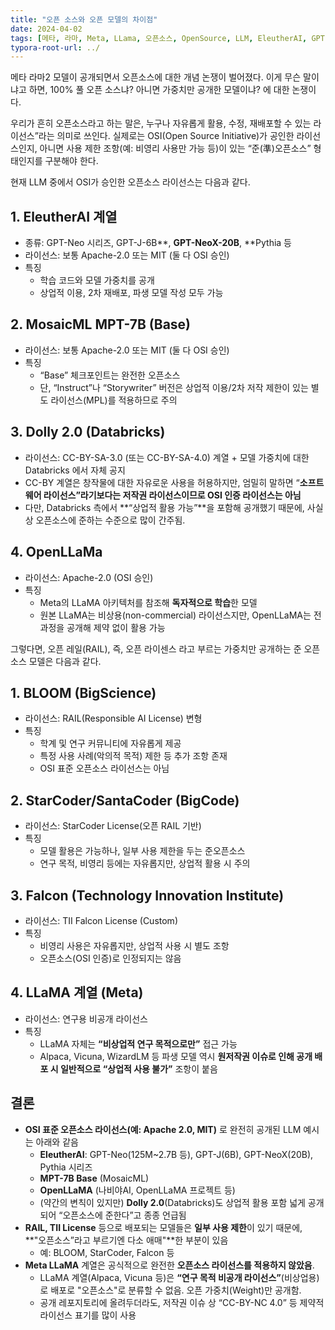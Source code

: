 ```yaml
---
title: "오픈 소스와 오픈 모델의 차이점"
date: 2024-04-02
tags: [메타, 라마, Meta, LLama, 오픈소스, OpenSource, LLM, EleutherAI, GPT-Neo, MosaicML, Apache-2.0, MIT, OSI, Dolly 2.0, Databricks, OpenLLaMa, BLOOM, StarCoder, Falcon]
typora-root-url: ../
---
```




메타 라마2 모델이 공개되면서 오픈소스에 대한 개념 논쟁이 벌어졌다. 이게 무슨 말이냐고 하면, 100% 풀 오픈 소스냐? 아니면 가중치만 공개한 모델이냐? 에 대한 논쟁이다. 

우리가 흔히 오픈소스라고 하는 말은, 누구나 자유롭게 활용, 수정, 재배포할 수 있는 라이선스”라는 의미로 쓰인다. 실제로는 OSI(Open Source Initiative)가 공인한 라이선스인지, 아니면 사용 제한 조항(예: 비영리 사용만 가능 등)이 있는 “준(準)오픈소스” 형태인지를 구분해야 한다. 

현재 LLM 중에서 OSI가 승인한 오픈소스 라이선스는 다음과 같다.

## 1. EleutherAI 계열

* 종류: GPT-Neo 시리즈, GPT-J-6B**, **GPT-NeoX-20B**, **Pythia 등
* 라이선스: 보통 Apache-2.0 또는 MIT (둘 다 OSI 승인)
* 특징
  * 학습 코드와 모델 가중치를 공개
  * 상업적 이용, 2차 재배포, 파생 모델 작성 모두 가능

##  2. **MosaicML MPT-7B (Base)**

* 라이선스: 보통 Apache-2.0 또는 MIT (둘 다 OSI 승인)
* 특징
  * “Base” 체크포인트는 완전한 오픈소스
  * 단, “Instruct”나 “Storywriter” 버전은 상업적 이용/2차 저작 제한이 있는 별도 라이선스(MPL)를  적용하므로 주의

## 3. **Dolly 2.0 (Databricks)**

* 라이선스: CC-BY-SA-3.0 (또는 CC-BY-SA-4.0) 계열 + 모델 가중치에 대한 Databricks 에서 자체 공지
* CC-BY 계열은 창작물에 대한 자유로운 사용을 허용하지만, 엄밀히 말하면 “**소프트웨어 라이선스”라기보다는 저작권 라이선스이므로 OSI 인증 라이선스는 아님**
* 다만, Databricks 측에서 **“상업적 활용 가능”**을 포함해 공개했기 때문에, 사실상 오픈소스에 준하는 수준으로 많이 간주됨.

## 4. **OpenLLaMa**

* 라이선스: Apache-2.0 (OSI 승인)
* 특징
  * Meta의 LLaMA 아키텍처를 참조해 **독자적으로 학습**한 모델
  * 원본 LLaMA는 비상용(non-commercial) 라이선스지만, OpenLLaMA는 전 과정을 공개해 제약 없이 활용 가능



그렇다면, 오픈 레일(RAIL), 즉, 오픈 라이센스 라고 부르는 가중치만 공개하는 준 오픈소스 모델은 다음과 같다. 



## 1. **BLOOM (BigScience)**

* 라이선스: RAIL(Responsible AI License) 변형
* 특징
  * 학계 및  연구 커뮤니티에 자유롭게 제공
  * 특정 사용 사례(악의적 목적) 제한 등 추가 조항 존재
  * OSI 표준 오픈소스 라이선스는 아님



## 2. **StarCoder/SantaCoder (BigCode)**

* 라이선스: StarCoder License(오픈 RAIL 기반)
* 특징
  * 모델 활용은 가능하나, 일부 사용 제한을 두는 준오픈소스
  * 연구 목적, 비영리 등에는 자유롭지만, 상업적 활용 시 주의



## 3. **Falcon (Technology Innovation Institute)**

* 라이선스: TII Falcon License (Custom)
* 특징
  * 비영리 사용은 자유롭지만, 상업적 사용 시 별도 조항
  * 오픈소스(OSI 인증)로 인정되지는 않음



## 4. **LLaMA 계열 (Meta)**

* 라이선스: 연구용 비공개 라이선스
* 특징
  * LLaMA 자체는 **“비상업적 연구 목적으로만”** 접근 가능
  * Alpaca, Vicuna, WizardLM 등 파생 모델 역시 **원저작권 이슈로 인해 공개 배포 시 일반적으로 “상업적 사용 불가”** 조항이 붙음



## **결론**

* **OSI 표준 오픈소스 라이선스(예: Apache 2.0, MIT)** 로 완전히 공개된 LLM 예시는 아래와 같음
  * **EleutherAI**: GPT-Neo(125M~2.7B 등), GPT-J(6B), GPT-NeoX(20B), Pythia 시리즈
  * **MPT-7B Base** (MosaicML)
  * **OpenLLaMA** (나비야AI, OpenLLaMA 프로젝트 등)
  * (약간의 변칙이 있지만) **Dolly 2.0**(Databricks)도      상업적 활용 포함 넓게 공개되어 “오픈소스에 준한다”고      종종 언급됨
* **RAIL, TII License** 등으로 배포되는 모델들은 **일부 사용 제한**이 있기 때문에, **"오픈소스”라고 부르기엔 다소 애매"**한 부분이 있음
  * 예: BLOOM, StarCoder, Falcon 등
* **Meta LLaMA** 계열은 공식적으로 완전한 **오픈소스  라이선스를 적용하지 않았음**. 
  * LLaMA 계열(Alpaca, Vicuna 등)은 **“연구 목적 비공개 라이선스”**(비상업용)로  배포로 "오픈소스"로 분류할 수 없음. 오픈 가중치(Weight)만 공개함. 
  * 공개 레포지토리에  올려두더라도, 저작권 이슈 상 “CC-BY-NC 4.0” 등  제약적 라이선스 표기를 많이 사용

